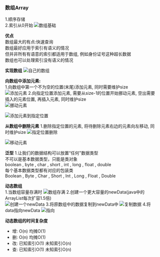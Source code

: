 ### 数组Array
1.顺序存储  
2.索引从0开始
![数组基础](https://study-note-huang.oss-cn-beijing.aliyuncs.com/img/20211205230416.png)

**优点**  
数组最大的有点:快速查询  
数组最好应用于索引有语义的情况  
但并非所有有语意的索引都适用于数组, 例如身份证号这种超长数据  
数组也可以处理索引没有语义的情况

**实现数组**
![自己的数组](https://study-note-huang.oss-cn-beijing.aliyuncs.com/img/20211205230912.png)

**向数组中添加元素:**  
1.向数组中第一个不为空的位置(末尾)添加元素, 同时需要维护size  
![添加元素](https://study-note-huang.oss-cn-beijing.aliyuncs.com/img/20211205231026.png)
2.向指定位置添加元素, 需要从size-1的位置开始挪动元素, 空出需要插入的元素位置, 再插入元素, 同时维护size  
![挪动元素](https://study-note-huang.oss-cn-beijing.aliyuncs.com/img/20211205231315.png)

![添加元素到指定位置](https://study-note-huang.oss-cn-beijing.aliyuncs.com/img/20211205231515.png)

 **从数组中删除元素**
 1.删除指定位置的元素, 将待删除元素右边的元素向左移动, 同时维护size
 ![指定位置删除](https://study-note-huang.oss-cn-beijing.aliyuncs.com/img/20211205231858.png)

 ![移动元素](https://study-note-huang.oss-cn-beijing.aliyuncs.com/img/20211205232059.png)

 **泛型**
 1.让我们的数据结构可以放置“任何"数据类型  
 不可以是基本数据类型，只能是类对象  
 boolean , byte , char , short , int , long , float , double  
 每个基本数据类型都有对应的包装类  
Boolean , Byte , Char , Short , Int , Long , Float , Double  

**动态数组**  
1.当数组容量存满时
![数组存满](https://study-note-huang.oss-cn-beijing.aliyuncs.com/img/20211205232521.png)
2.创建一个更大容量的newData(java中的ArrayList每次扩容1.5倍)  
![创建一个newData](https://study-note-huang.oss-cn-beijing.aliyuncs.com/img/20211205232604.png)
3.将原数组中的数据复制到newData中
![复制数据](https://study-note-huang.oss-cn-beijing.aliyuncs.com/img/20211205232700.png)
4.将data指向newData
![指向](https://study-note-huang.oss-cn-beijing.aliyuncs.com/img/20211205232747.png)

**动态数组的时间复杂度**  
- 增: O(n)  均摊O(1)  
- 删: O(n)  均摊O(1)  
- 改: 已知索引O(1)  未知索引O(n)  
- 查: 已知索引O(1)  未知索引O(n)  

